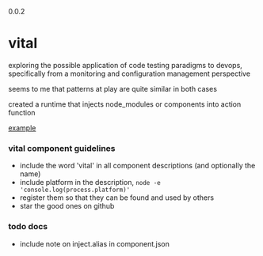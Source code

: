 0.0.2

vital
=====

exploring the possible application of code testing paradigms to devops, specifically from a monitoring and configuration management perspective

seems to me that patterns at play are quite similar in both cases

created a runtime that injects node_modules or components into action function

[example](https://github.com/nomilous/vital-example)



### vital component guidelines

* include the word 'vital' in all component descriptions (and optionally the name)
* include platform in the description, `node -e 'console.log(process.platform)'`
* register them so that they can be found and used by others 
* star the good ones on github

### todo docs

* include note on inject.alias in component.json

